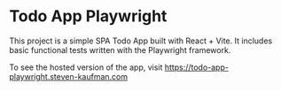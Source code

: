 # Todo App Playwright

This project is a simple SPA Todo App built with React + Vite. It includes basic functional tests written with the Playwright framework.

To see the hosted version of the app, visit https://todo-app-playwright.steven-kaufman.com
